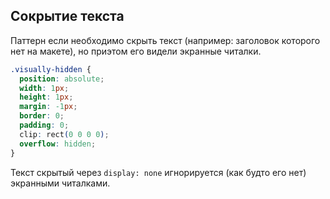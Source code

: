## Сокрытие текста ##

Паттерн если необходимо скрыть текст (например: заголовок которого нет на макете), но приэтом его видели экранные читалки.
```css
.visually-hidden {
  position: absolute;
  width: 1px;
  height: 1px;
  margin: -1px;
  border: 0;
  padding: 0;
  clip: rect(0 0 0 0);
  overflow: hidden;
}
```
Текст скрытый через `display: none` игнорируется (как будто его нет) экранными читалками.
